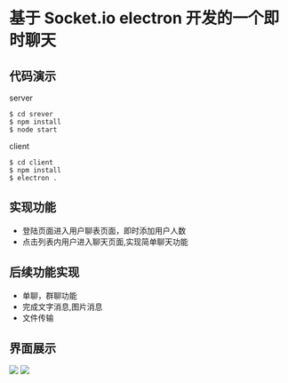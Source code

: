 # 基于 Socket.io electron  开发的一个即时聊天

## 代码演示

server
```
$ cd srever
$ npm install 
$ node start
```

client
```
$ cd client
$ npm install 
$ electron .
```


## 实现功能
- 登陆页面进入用户聊表页面，即时添加用户人数
- 点击列表内用户进入聊天页面,实现简单聊天功能


## 后续功能实现
- 单聊，群聊功能
- 完成文字消息,图片消息
- 文件传输

## 界面展示
<img src="https://raw.githubusercontent.com/Alen-gao/IM-Socket.io/dev/login.jpg">

<img src="https://raw.githubusercontent.com/Alen-gao/IM-Socket.io/dev/message.jpg">
